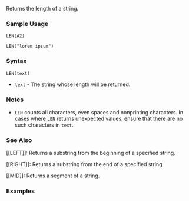 Returns the length of a string.

### Sample Usage

`LEN(A2)`

`LEN("lorem ipsum")`

### Syntax

`LEN(text)`

* `text` - The string whose length will be returned.

### Notes

* `LEN` counts all characters, even spaces and nonprinting characters. In cases where `LEN` returns unexpected values, ensure that there are no such characters in `text`.

### See Also

[[LEFT]]: Returns a substring from the beginning of a specified string.

[[RIGHT]]: Returns a substring from the end of a specified string.

[[MID]]: Returns a segment of a string.

### Examples
